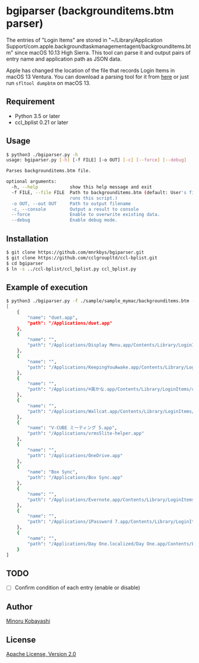 # bgiparser (backgrounditems.btm parser)

The entries of "Login Items" are stored in "~/Library/Application Support/com.apple.backgroundtaskmanagementagent/backgrounditems.btm" since macOS 10.13 High Sierra. This tool can parse it and output pairs of entry name and application path as JSON data.

Apple has changed the location of the file that records Login Items in macOS 13 Ventura.
You can download a parsing tool for it from [here](https://github.com/objective-see/DumpBTM) or just run `sfltool dumpbtm` on macOS 13.

## Requirement

- Python 3.5 or later
- ccl_bplist 0.21 or later

## Usage

```bash
$ python3 ./bgiparser.py -h
usage: bgiparser.py [-h] [-f FILE] [-o OUT] [-c] [--force] [--debug]

Parses backgrounditems.btm file.

optional arguments:
  -h, --help            show this help message and exit
  -f FILE, --file FILE  Path to backgrounditems.btm (default: User's file that
                        runs this script.)
  -o OUT, --out OUT     Path to output filename
  -c, --console         Output a result to console
  --force               Enable to overwrite existing data.
  --debug               Enable debug mode.
```

## Installation

```bash
$ git clone https://github.com/mnrkbys/bgiparser.git
$ git clone https://github.com/cclgroupltd/ccl-bplist.git
$ cd bgiparser
$ ln -s ../ccl-bplist/ccl_bplist.py ccl_bplist.py
```

## Example of execution

```bash
$ python3 ./bgiparser.py -f ./sample/sample_mymac/backgrounditems.btm -c
[
    {
        "name": "duet.app",
        "path": "/Applications/duet.app"
    },
    {
        "name": "",
        "path": "/Applications/Display Menu.app/Contents/Library/LoginItems/Display Menu Helper.app"
    },
    {
        "name": "",
        "path": "/Applications/KeepingYouAwake.app/Contents/Library/LoginItems/KeepingYouAwake Launcher.app"
    },
    {
        "name": "",
        "path": "/Applications/⌘英かな.app/Contents/Library/LoginItems/cmd-eikana-helper.app"
    },
    {
        "name": "",
        "path": "/Applications/Wallcat.app/Contents/Library/LoginItems/StartAtLoginHelperApp.app"
    },
    {
        "name": "V-CUBE ミーティング 5.app",
        "path": "/Applications/vrms5lite-helper.app"
    },
    {
        "name": "",
        "path": "/Applications/OneDrive.app"
    },
    {
        "name": "Box Sync",
        "path": "/Applications/Box Sync.app"
    },
    {
        "name": "",
        "path": "/Applications/Evernote.app/Contents/Library/LoginItems/EvernoteHelper.app"
    },
    {
        "name": "",
        "path": "/Applications/1Password 7.app/Contents/Library/LoginItems/1Password Launcher.app"
    },
    {
        "name": "",
        "path": "/Applications/Day One.localized/Day One.app/Contents/Library/LoginItems/Day One Helper.app"
    }
]
```

## TODO

- [ ] Confirm condition of each entry (enable or disable)

## Author

[Minoru Kobayashi](https://twitter.com/unkn0wnbit)

## License

[Apache License, Version 2.0](http://www.apache.org/licenses/LICENSE-2.0)
